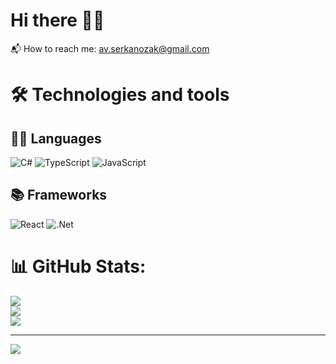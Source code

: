 # Hi there 👋🏻
📬 How to reach me: av.serkanozak@gmail.com

# 🛠 Technologies and tools
## 🧑‍💻 Languages
![C#](https://img.shields.io/badge/c%23-%23239120.svg?style=flat&logo=csharp&logoColor=white)  ![TypeScript](https://img.shields.io/badge/typescript-%23007ACC.svg?style=flat&logo=typescript&logoColor=white) ![JavaScript](https://img.shields.io/badge/javascript-%23323330.svg?style=flat&logo=javascript&logoColor=%23F7DF1E) 
## 📚 Frameworks
![React](https://img.shields.io/badge/react-%2320232a.svg?style=flat&logo=react&logoColor=%2361DAFB)
![.Net](https://img.shields.io/badge/.NET-5C2D91?style=flat&logo=.net&logoColor=white)

# 📊 GitHub Stats:
![](https://github-readme-stats.vercel.app/api?username=serkanozak&theme=onedark&hide_border=false&include_all_commits=true&count_private=true)<br/>
![](https://github-readme-streak-stats.herokuapp.com/?user=serkanozak&theme=onedark&hide_border=false)<br/>
![](https://github-readme-stats.vercel.app/api/top-langs/?username=serkanozak&theme=onedark&hide_border=false&include_all_commits=true&count_private=true&layout=compact)

---
[![](https://visitcount.itsvg.in/api?id=serkanozak&icon=2&color=0)](https://visitcount.itsvg.in)
